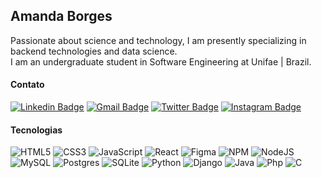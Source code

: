 ## Amanda Borges

Passionate about science and technology, I am presently specializing in backend technologies and data science.
<br>
I am an undergraduate student in Software Engineering at Unifae | Brazil.

#### Contato

[![Linkedin Badge](https://img.shields.io/badge/-Amanda%20Borges-961e53?style=flat-square&logo=Linkedin&logoColor=white&link=https://www.linkedin.com/in/amandadecassiaborges/)](https://www.linkedin.com/in/amandadecassiaborges/)
[![Gmail Badge](https://img.shields.io/badge/-amandaborgeses@gmail.com-961e53?style=flat-square&logo=Gmail&logoColor=white&link=mailto:amandaborgeses@gmail.com)](mailto:amandaborgeses@gmail.com)
[![Twitter Badge](https://img.shields.io/badge/-@amandaborgeses-961e53?style=flat-square&labelColor=961e53&logo=twitter&logoColor=white&link=https://twitter.com/amandaborgeses)](https://twitter.com/amandaborgeses) 
[![Instagram Badge](https://img.shields.io/badge/-amandadecassiaborges-961e53?style=flat-square&logo=Instagram&logoColor=white&link=https://www.instagram.com/amandadecassiaborges/)](https://www.Instagram.com/amandadecassiaborges/)

#### Tecnologias
![HTML5](https://img.shields.io/badge/html5-%23E34F26.svg?style=for-the-badge&logo=html5&logoColor=white) 
![CSS3](https://img.shields.io/badge/css3-%231572B6.svg?style=for-the-badge&logo=css3&logoColor=white) 
![JavaScript](https://img.shields.io/badge/javascript-%23323330.svg?style=for-the-badge&logo=javascript&logoColor=%23F7DF1E) 
![React](https://img.shields.io/badge/react-%2320232a.svg?style=for-the-badge&logo=react&logoColor=%2361DAFB)
![Figma](https://img.shields.io/badge/figma-%23F24E1E.svg?style=for-the-badge&logo=figma&logoColor=white)
![NPM](https://img.shields.io/badge/NPM-%23000000.svg?style=for-the-badge&logo=npm&logoColor=white) 
![NodeJS](https://img.shields.io/badge/node.js-6DA55F?style=for-the-badge&logo=node.js&logoColor=white)
![MySQL](https://img.shields.io/badge/mysql-%2300f.svg?style=for-the-badge&logo=mysql&logoColor=white) 
![Postgres](https://img.shields.io/badge/postgres-%23316192.svg?style=for-the-badge&logo=postgresql&logoColor=white)
![SQLite](https://img.shields.io/badge/sqlite-%2307405e.svg?style=for-the-badge&logo=sqlite&logoColor=white) 
![Python](https://img.shields.io/badge/python-3670A0?style=for-the-badge&logo=python&logoColor=ffdd54) 
![Django](https://img.shields.io/badge/django-%23092E20.svg?style=for-the-badge&logo=django&logoColor=white)
![Java](https://img.shields.io/badge/java-%23ED8B00.svg?&style=for-the-badge&logo=java&logoColor=white) 
![Php](https://img.shields.io/badge/php-%23777BB4.svg?&style=for-the-badge&logo=php&logoColor=white)
![C](https://img.shields.io/badge/c%20-%2300599C.svg?&style=for-the-badge&logo=c&logoColor=white)

